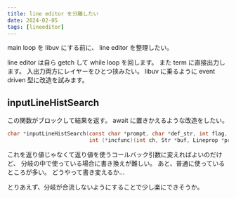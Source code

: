 ```yaml
---
title: line editor を分離したい
date: 2024-02-05
tags: [lineeditor]
---
```


main loop を libuv にする前に、
line editor を整理したい。

<!-- truncate -->

line editor は自ら getch して while loop を回します。
また term に直接出力します。
入出力両方にレイヤーをひとつ挟みたい。
libuv に乗るように event driven 型に改造を試みます。

## inputLineHistSearch

この関数がブロックして結果を返す。
await に置きかえるような改造をしたい。

```c title="linein.c"
char *inputLineHistSearch(const char *prompt, char *def_str, int flag, Hist *hist,
                          int (*incfunc)(int ch, Str *buf, Lineprop *prop));
```

これを返り値じゃなくて返り値を使うコールバック引数に変えればよいのだけど、
分岐の中で使っている場合に書き換えが難しい。
あと、普通に使っているところが多い。
どうやって書き変えるか…

とりあえず、分岐が合流しないようにすることで少し楽にできそうか。
